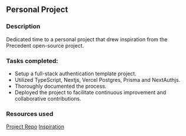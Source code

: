 ## Personal Project

### Description 
Dedicated time to a personal project that drew inspiration from the Precedent open-source project.

### Tasks completed:  
- Setup a full-stack authentication template project.
- Utilized TypeScript, Nextjs, Vercel Postgres, Prisma and NextAuthjs.
- Thoroughly documented the process.
- Deployed the project to facilitate continuous improvement and collaborative contributions. 

### Resources used
[Project Repo](https://github.com/kelvinyelyen/nextjs-postgres-auth)
[Inspiration](https://github.com/steven-tey/precedent/issues/64)
